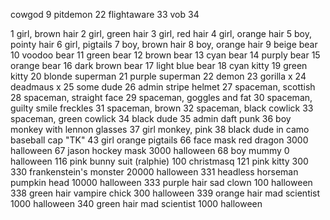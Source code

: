 cowgod 9
pitdemon 22
flightaware 33
vob 34

   1 girl, brown hair
   2 girl, green hair
   3 girl, red hair
   4 girl, orange hair
   5 boy, pointy hair
   6 girl, pigtails
   7 boy, brown hair
   8 boy, orange hair
   9 beige bear
  10 voodoo bear
  11 green bear
  12 brown bear
  13 cyan bear
  14 purply bear
  15 orange bear
  16 dark brown bear
  17 light blue bear
  18 cyan kitty
  19 green kitty
  20 blonde superman
  21 purple superman
  22 demon
  23 gorilla
x 24 deadmaus
x 25 some dude
  26 admin stripe helmet
  27 spaceman, scottish
  28 spaceman, straight face
  29 spaceman, goggles and fat
  30 spaceman, guilty smile freckles
  31 spaceman, brown
  32 spaceman, black cowlick
  33 spaceman, green cowlick
  34 black dude
  35 admin daft punk
  36 boy monkey with lennon glasses
  37 girl monkey, pink
  38 black dude in camo baseball cap "TK"
  43 girl orange pigtails
  66 face mask red dragon				 3000	halloween
  67 jason hockey mask					 3000	halloween
  68 boy mummy							    0	halloween
 116 pink bunny suit (ralphie)			  100   christmasq
 121 pink kitty							  300
 330 frankenstein's monster				20000	halloween
 331 headless horseman pumpkin head		10000	halloween
 333 purple hair sad clown				  100	halloween
 338 green hair vampire chick			  300	halloween
 339 orange hair mad scientist			 1000	halloween
 340 green hair mad scientist			 1000	halloween
